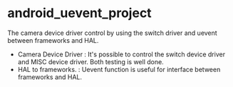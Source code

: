 # android_uevent_project
  The camera device driver control by using the switch driver and uevent between frameworks and HAL.
  - Camera Device Driver 
    : It's possible to control the switch device driver and MISC device driver.
      Both testing is well done.
  - HAL to frameworks.
    : Uevent function is useful for interface between frameworks and HAL.
